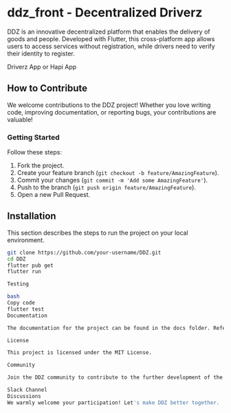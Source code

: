 # ddz_front - Decentralized Driverz

DDZ is an innovative decentralized platform that enables the delivery of goods and people. Developed with Flutter, this cross-platform app allows users to access services without registration, while drivers need to verify their identity to register.

Driverz App  or  Hapi App
## How to Contribute

We welcome contributions to the DDZ project! Whether you love writing code, improving documentation, or reporting bugs, your contributions are valuable!

### Getting Started

Follow these steps:

1. Fork the project.
2. Create your feature branch (`git checkout -b feature/AmazingFeature`).
3. Commit your changes (`git commit -m 'Add some AmazingFeature'`).
4. Push to the branch (`git push origin feature/AmazingFeature`).
5. Open a new Pull Request.

## Installation

This section describes the steps to run the project on your local environment.

```bash
git clone https://github.com/your-username/DDZ.git
cd DDZ
flutter pub get
flutter run

Testing

bash
Copy code
flutter test
Documentation

The documentation for the project can be found in the docs folder. Refer to it for details on usage, design, and contribution guidelines.

License

This project is licensed under the MIT License.

Community

Join the DDZ community to contribute to the further development of the project!

Slack Channel
Discussions
We warmly welcome your participation! Let's make DDZ better together.
